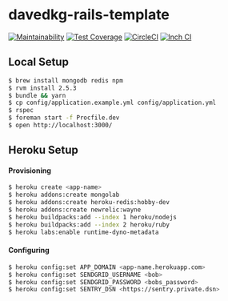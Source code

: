 # davedkg-rails-template
[![Maintainability](https://api.codeclimate.com/v1/badges/84c96cc264dcf00b0449/maintainability)](https://codeclimate.com/github/davedkg/davedkg-rails-template/maintainability)
[![Test Coverage](https://api.codeclimate.com/v1/badges/84c96cc264dcf00b0449/test_coverage)](https://codeclimate.com/github/davedkg/davedkg-rails-template/test_coverage)
[![CircleCI](https://circleci.com/gh/davedkg/davedkg-rails-template/tree/master.svg?style=shield)](https://circleci.com/gh/davedkg/davedkg-rails-template/tree/master)
[![Inch CI](https://inch-ci.org/github/davedkg/davedkg-rails-template.svg?branch=master)](https://inch-ci.org/github/davedkg/davedkg-rails-template/suggestions?branch=master)

## Local Setup

```bash
$ brew install mongodb redis npm
$ rvm install 2.5.3
$ bundle && yarn
$ cp config/application.example.yml config/application.yml
$ rspec
$ foreman start -f Procfile.dev
$ open http://localhost:3000/
```

## Heroku Setup

#### Provisioning

```bash
$ heroku create <app-name>
$ heroku addons:create mongolab
$ heroku addons:create heroku-redis:hobby-dev
$ heroku addons:create newrelic:wayne
$ heroku buildpacks:add --index 1 heroku/nodejs
$ heroku buildpacks:add --index 2 heroku/ruby
$ heroku labs:enable runtime-dyno-metadata
```

#### Configuring

```bash
$ heroku config:set APP_DOMAIN <app-name.herokuapp.com>
$ heroku config:set SENDGRID_USERNAME <bob>
$ heroku config:set SENDGRID_PASSWORD <bobs_password>
$ heroku config:set SENTRY_DSN <https://sentry.private.dsn>